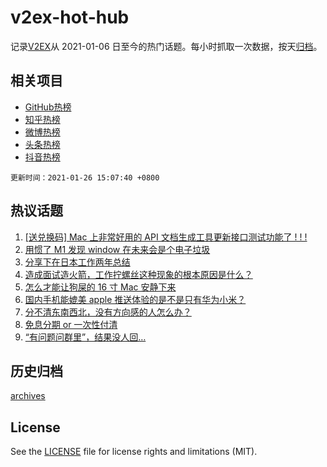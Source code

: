 # v2ex-hot-hub

 记录[V2EX](https://www.v2ex.com/)从 2021-01-06 日至今的热门话题。每小时抓取一次数据，按天[归档](archives)。
 
 ## 相关项目

- [GitHub热榜](https://github.com/lonnyzhang423/github-hot-hub)
- [知乎热榜](https://github.com/lonnyzhang423/zhihu-hot-hub)
- [微博热榜](https://github.com/lonnyzhang423/weibo-hot-hub)
- [头条热榜](https://github.com/lonnyzhang423/toutiao-hot-hub)
- [抖音热榜](https://github.com/lonnyzhang423/douyin-hot-hub)


 `更新时间：2021-01-26 15:07:40 +0800`

## 热议话题

1. [[送兑换码] Mac 上非常好用的 API 文档生成工具更新接口测试功能了 ! ! !](https://www.v2ex.com/t/748203)
1. [用惯了 M1 发现 window 在未来会是个电子垃圾](https://www.v2ex.com/t/748450)
1. [分享下在日本工作两年总结](https://www.v2ex.com/t/748274)
1. [造成面试造火箭，工作拧螺丝这种现象的根本原因是什么？](https://www.v2ex.com/t/748372)
1. [怎么才能让狗屎的 16 寸 Mac 安静下来](https://www.v2ex.com/t/748330)
1. [国内手机能媲美 apple 推送体验的是不是只有华为小米？](https://www.v2ex.com/t/748292)
1. [分不清东南西北，没有方向感的人怎么办？](https://www.v2ex.com/t/748429)
1. [免息分期 or 一次性付清](https://www.v2ex.com/t/748319)
1. [“有问题问群里”，结果没人回…](https://www.v2ex.com/t/748364)

## 历史归档

[archives](archives)

## License

See the [LICENSE](LICENSE) file for license rights and limitations (MIT).
